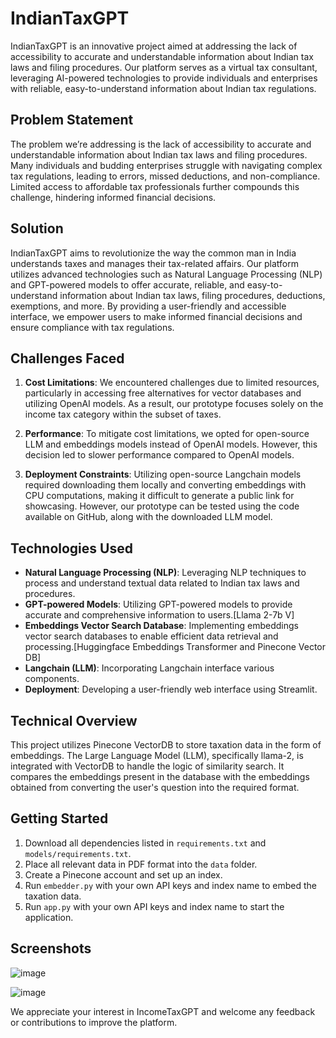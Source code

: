 # IndianTaxGPT

IndianTaxGPT is an innovative project aimed at addressing the lack of accessibility to accurate and understandable information about Indian tax laws and filing procedures. Our platform serves as a virtual tax consultant, leveraging AI-powered technologies to provide individuals and enterprises with reliable, easy-to-understand information about Indian tax regulations.

## Problem Statement

The problem we’re addressing is the lack of accessibility to accurate and understandable information about Indian tax laws and filing procedures. Many individuals and budding enterprises struggle with navigating complex tax regulations, leading to errors, missed deductions, and non-compliance. Limited access to affordable tax professionals further compounds this challenge, hindering informed financial decisions.

## Solution

IndianTaxGPT aims to revolutionize the way the common man in India understands taxes and manages their tax-related affairs. Our platform utilizes advanced technologies such as Natural Language Processing (NLP) and GPT-powered models to offer accurate, reliable, and easy-to-understand information about Indian tax laws, filing procedures, deductions, exemptions, and more. By providing a user-friendly and accessible interface, we empower users to make informed financial decisions and ensure compliance with tax regulations.

## Challenges Faced

1. **Cost Limitations**: We encountered challenges due to limited resources, particularly in accessing free alternatives for vector databases and utilizing OpenAI models. As a result, our prototype focuses solely on the income tax category within the subset of taxes.

2. **Performance**: To mitigate cost limitations, we opted for open-source LLM and embeddings models instead of OpenAI models. However, this decision led to slower performance compared to OpenAI models.

3. **Deployment Constraints**: Utilizing open-source Langchain models required downloading them locally and converting embeddings with CPU computations, making it difficult to generate a public link for showcasing. However, our prototype can be tested using the code available on GitHub, along with the downloaded LLM model.

## Technologies Used

- **Natural Language Processing (NLP)**: Leveraging NLP techniques to process and understand textual data related to Indian tax laws and procedures.
- **GPT-powered Models**: Utilizing GPT-powered models to provide accurate and comprehensive information to users.[Llama 2-7b V]
- **Embeddings Vector Search Database**: Implementing embeddings vector search databases to enable efficient data retrieval and processing.[Huggingface Embeddings Transformer and Pinecone Vector DB]
- **Langchain (LLM)**: Incorporating Langchain interface various components.
- **Deployment**: Developing a user-friendly web interface using Streamlit.

## Technical Overview

This project utilizes Pinecone VectorDB to store taxation data in the form of embeddings. The Large Language Model (LLM), specifically llama-2, is integrated with VectorDB to handle the logic of similarity search. It compares the embeddings present in the database with the embeddings obtained from converting the user's question into the required format.

## Getting Started

1. Download all dependencies listed in `requirements.txt` and `models/requirements.txt`.
2. Place all relevant data in PDF format into the `data` folder.
3. Create a Pinecone account and set up an index.
4. Run `embedder.py` with your own API keys and index name to embed the taxation data.
5. Run `app.py` with your own API keys and index name to start the application.

## Screenshots

![image](https://github.com/NitinReddy-dev/IncomeTAXGPT/assets/114919978/a0666954-e1e2-4949-badd-217f3058db0f)

![image](https://github.com/NitinReddy-dev/IncomeTAXGPT/assets/114919978/867cc00d-a045-4de5-9736-a81ee5c4d4de)

We appreciate your interest in IncomeTaxGPT and welcome any feedback or contributions to improve the platform.
